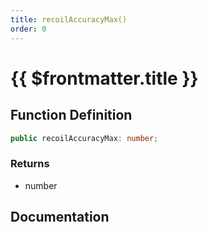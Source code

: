 ```yaml
---
title: recoilAccuracyMax()
order: 0
---
```


# {{ $frontmatter.title }}

<!--@include: ./recoilAccuracyMax_partial_header.md-->

## Function Definition

```ts
public recoilAccuracyMax: number;
```

### Returns

* number

## Documentation

<!--@include: ./recoilAccuracyMax_partial_footer.md-->
